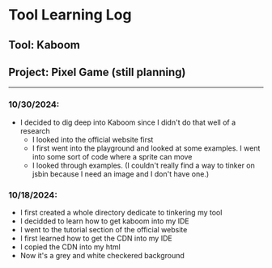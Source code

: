 # Tool Learning Log

## Tool: **Kaboom**

## Project: **Pixel Game (still planning)**

---

### 10/30/2024:
* I decided to dig deep into Kaboom since I didn't do that well of a research
  * I looked into the official website first
  * I first went into the playground and looked at some examples. I went into some sort of code where a sprite can move
  * I looked through examples. (I couldn't really find a way to tinker on jsbin because I need an image and I don't have one.)

### 10/18/2024:
* I first created a whole directory dedicate to tinkering my tool
* I decidded to learn how to get kaboom into my IDE
 * I went to the tutorial section of the official website
 * I first learned how to get the CDN into my IDE
 * I copied the CDN into my html
  * Now it's a grey and white checkered background


<!-- 
* Links you used today (websites, videos, etc)
* Things you tried, progress you made, etc
* Challenges, a-ha moments, etc
* Questions you still have
* What you're going to try next
-->
